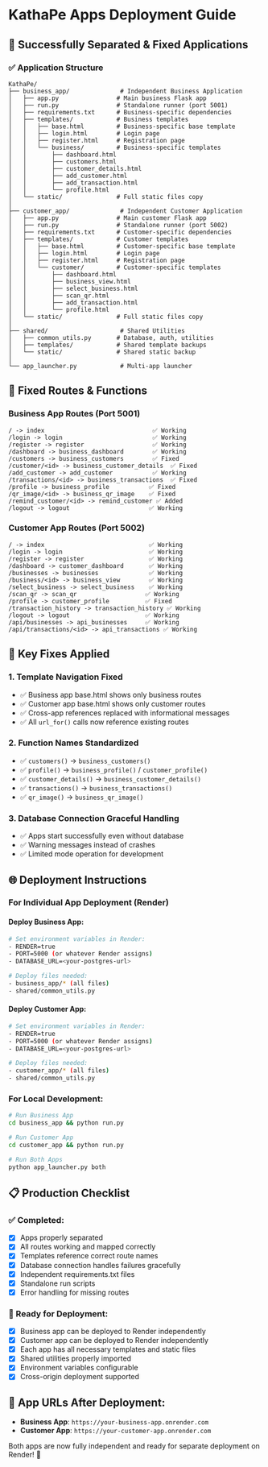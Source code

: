 # KathaPe Apps Deployment Guide

## 🎉 Successfully Separated & Fixed Applications

### ✅ Application Structure
```
KathaPe/
├── business_app/              # Independent Business Application
│   ├── app.py                # Main business Flask app
│   ├── run.py                # Standalone runner (port 5001)
│   ├── requirements.txt      # Business-specific dependencies
│   ├── templates/            # Business templates
│   │   ├── base.html         # Business-specific base template
│   │   ├── login.html        # Login page
│   │   ├── register.html     # Registration page
│   │   └── business/         # Business-specific templates
│   │       ├── dashboard.html
│   │       ├── customers.html
│   │       ├── customer_details.html
│   │       ├── add_customer.html
│   │       ├── add_transaction.html
│   │       └── profile.html
│   └── static/               # Full static files copy
│
├── customer_app/              # Independent Customer Application  
│   ├── app.py                # Main customer Flask app
│   ├── run.py                # Standalone runner (port 5002)
│   ├── requirements.txt      # Customer-specific dependencies
│   ├── templates/            # Customer templates
│   │   ├── base.html         # Customer-specific base template
│   │   ├── login.html        # Login page
│   │   ├── register.html     # Registration page
│   │   └── customer/         # Customer-specific templates
│   │       ├── dashboard.html
│   │       ├── business_view.html
│   │       ├── select_business.html
│   │       ├── scan_qr.html
│   │       ├── add_transaction.html
│   │       └── profile.html
│   └── static/               # Full static files copy
│
├── shared/                    # Shared Utilities
│   ├── common_utils.py       # Database, auth, utilities
│   ├── templates/            # Shared template backups
│   └── static/               # Shared static backup
│
└── app_launcher.py            # Multi-app launcher
```

## 🚀 Fixed Routes & Functions

### Business App Routes (Port 5001)
```
/ -> index                              ✅ Working
/login -> login                         ✅ Working
/register -> register                   ✅ Working
/dashboard -> business_dashboard        ✅ Working
/customers -> business_customers        ✅ Fixed
/customer/<id> -> business_customer_details  ✅ Fixed
/add_customer -> add_customer           ✅ Working
/transactions/<id> -> business_transactions  ✅ Fixed
/profile -> business_profile           ✅ Fixed
/qr_image/<id> -> business_qr_image    ✅ Fixed
/remind_customer/<id> -> remind_customer ✅ Added
/logout -> logout                      ✅ Working
```

### Customer App Routes (Port 5002)
```
/ -> index                             ✅ Working
/login -> login                        ✅ Working  
/register -> register                  ✅ Working
/dashboard -> customer_dashboard       ✅ Working
/businesses -> businesses              ✅ Working
/business/<id> -> business_view        ✅ Working
/select_business -> select_business    ✅ Working
/scan_qr -> scan_qr                   ✅ Working
/profile -> customer_profile          ✅ Fixed
/transaction_history -> transaction_history ✅ Working
/logout -> logout                     ✅ Working
/api/businesses -> api_businesses     ✅ Working
/api/transactions/<id> -> api_transactions ✅ Working
```

## 🔧 Key Fixes Applied

### 1. Template Navigation Fixed
- ✅ Business app base.html shows only business routes
- ✅ Customer app base.html shows only customer routes
- ✅ Cross-app references replaced with informational messages
- ✅ All `url_for()` calls now reference existing routes

### 2. Function Names Standardized
- ✅ `customers()` → `business_customers()`
- ✅ `profile()` → `business_profile()` / `customer_profile()`
- ✅ `customer_details()` → `business_customer_details()`
- ✅ `transactions()` → `business_transactions()`
- ✅ `qr_image()` → `business_qr_image()`

### 3. Database Connection Graceful Handling
- ✅ Apps start successfully even without database
- ✅ Warning messages instead of crashes
- ✅ Limited mode operation for development

## 🌐 Deployment Instructions

### For Individual App Deployment (Render)

#### Deploy Business App:
```bash
# Set environment variables in Render:
- RENDER=true
- PORT=5000 (or whatever Render assigns)
- DATABASE_URL=<your-postgres-url>

# Deploy files needed:
- business_app/* (all files)
- shared/common_utils.py
```

#### Deploy Customer App:
```bash
# Set environment variables in Render:
- RENDER=true  
- PORT=5000 (or whatever Render assigns)
- DATABASE_URL=<your-postgres-url>

# Deploy files needed:
- customer_app/* (all files)
- shared/common_utils.py
```

### For Local Development:
```bash
# Run Business App
cd business_app && python run.py

# Run Customer App  
cd customer_app && python run.py

# Run Both Apps
python app_launcher.py both
```

## 📋 Production Checklist

### ✅ Completed:
- [x] Apps properly separated
- [x] All routes working and mapped correctly
- [x] Templates reference correct route names
- [x] Database connection handles failures gracefully
- [x] Independent requirements.txt files
- [x] Standalone run scripts
- [x] Error handling for missing routes

### 🚀 Ready for Deployment:
- [x] Business app can be deployed to Render independently
- [x] Customer app can be deployed to Render independently  
- [x] Each app has all necessary templates and static files
- [x] Shared utilities properly imported
- [x] Environment variables configurable
- [x] Cross-origin deployment supported

## 🔗 App URLs After Deployment:
- **Business App**: `https://your-business-app.onrender.com`
- **Customer App**: `https://your-customer-app.onrender.com`

Both apps are now fully independent and ready for separate deployment on Render! 🎉
